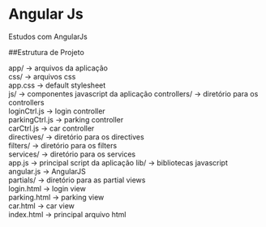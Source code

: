 # Angular Js
Estudos com AngularJs

##Estrutura de Projeto


app/                    -> arquivos da aplicação  
    css/                -> arquivos css  
        app.css         -> default stylesheet  
    js/                 -> componentes javascript da aplicação 
        controllers/        -> diretório para os controllers  
            loginCtrl.js    -> login controller  
            parkingCtrl.js  -> parking controller  
            carCtrl.js      -> car controller  
        directives/         -> diretório para os directives  
        filters/            -> diretório para os filters  
        services/           -> diretório para os services  
        app.js              -> principal script da aplicação 
    lib/                -> bibliotecas javascript  
        angular.js      -> AngularJS  
    partials/           -> diretório para as partial views  
        login.html      -> login view  
        parking.html    -> parking view  
        car.html        -> car view  
    index.html          -> principal arquivo html 

